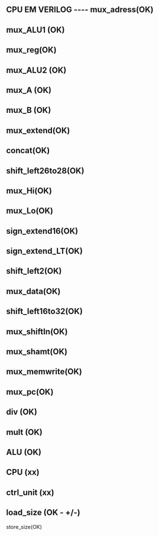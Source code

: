 CPU EM VERILOG ----
mux_adress(OK)
-----
mux_ALU1 (OK)
-----
mux_reg(OK)
-----
mux_ALU2 (OK)
-----
mux_A (OK)
-----
mux_B (OK)
-----
mux_extend(OK)
-----
concat(OK)
-----
shift_left26to28(OK)
-----
mux_Hi(OK)
-----
mux_Lo(OK)
-----
sign_extend16(OK)
-----
sign_extend_LT(OK) 
-----
shift_left2(OK)
-----
mux_data(OK)
-----
shift_left16to32(OK) 
-----
mux_shiftIn(OK)
-----
mux_shamt(OK)
-----
mux_memwrite(OK)
-----
mux_pc(OK)
-----
div (OK)
-----
mult (OK)
-----
ALU (OK)
-----
CPU (xx)
-----
ctrl_unit (xx)
-----
load_size (OK - +/-)
-----
store_size(OK)

